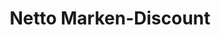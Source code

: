 ---
title: "Netto Marken-Discount"
url: /lippstadt/netto-marken-discount-alter-postweg/
shop: Supermarkt
---